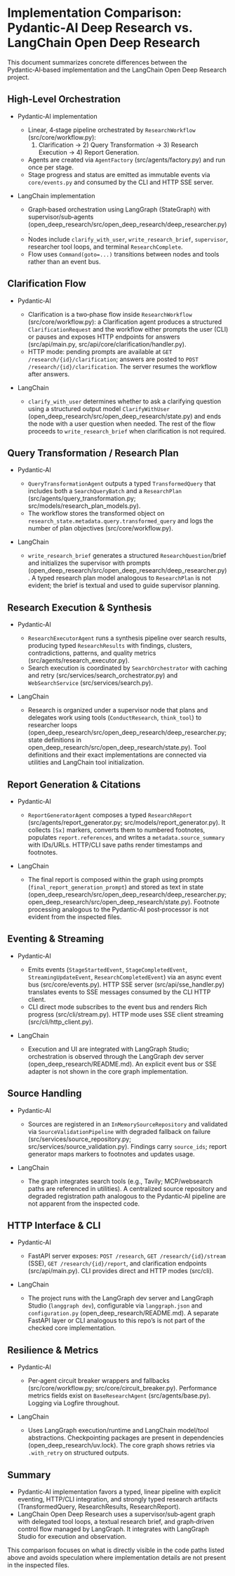 # Implementation Comparison: Pydantic‑AI Deep Research vs. LangChain Open Deep Research

This document summarizes concrete differences between the Pydantic‑AI‑based implementation and the LangChain Open Deep Research project.

## High‑Level Orchestration

- Pydantic‑AI implementation

  - Linear, 4‑stage pipeline orchestrated by `ResearchWorkflow` (src/core/workflow.py):
    1. Clarification → 2) Query Transformation → 3) Research Execution → 4) Report Generation.
  - Agents are created via `AgentFactory` (src/agents/factory.py) and run once per stage.
  - Stage progress and status are emitted as immutable events via `core/events.py` and consumed by the CLI and HTTP SSE server.

- LangChain implementation
  - Graph‑based orchestration using LangGraph (StateGraph) with supervisor/sub‑agents (open_deep_research/src/open_deep_research/deep_researcher.py).
  - Nodes include `clarify_with_user`, `write_research_brief`, `supervisor`, researcher tool loops, and terminal `ResearchComplete`.
  - Flow uses `Command(goto=...)` transitions between nodes and tools rather than an event bus.

## Clarification Flow

- Pydantic‑AI

  - Clarification is a two‑phase flow inside `ResearchWorkflow` (src/core/workflow.py): a Clarification agent produces a structured `ClarificationRequest` and the workflow either prompts the user (CLI) or pauses and exposes HTTP endpoints for answers (src/api/main.py, src/api/core/clarification/handler.py).
  - HTTP mode: pending prompts are available at `GET /research/{id}/clarification`; answers are posted to `POST /research/{id}/clarification`. The server resumes the workflow after answers.

- LangChain
  - `clarify_with_user` determines whether to ask a clarifying question using a structured output model `ClarifyWithUser` (open_deep_research/src/open_deep_research/state.py) and ends the node with a user question when needed. The rest of the flow proceeds to `write_research_brief` when clarification is not required.

## Query Transformation / Research Plan

- Pydantic‑AI

  - `QueryTransformationAgent` outputs a typed `TransformedQuery` that includes both a `SearchQueryBatch` and a `ResearchPlan` (src/agents/query_transformation.py; src/models/research_plan_models.py).
  - The workflow stores the transformed object on `research_state.metadata.query.transformed_query` and logs the number of plan objectives (src/core/workflow.py).

- LangChain
  - `write_research_brief` generates a structured `ResearchQuestion`/brief and initializes the supervisor with prompts (open_deep_research/src/open_deep_research/deep_researcher.py). A typed research plan model analogous to `ResearchPlan` is not evident; the brief is textual and used to guide supervisor planning.

## Research Execution & Synthesis

- Pydantic‑AI

  - `ResearchExecutorAgent` runs a synthesis pipeline over search results, producing typed `ResearchResults` with findings, clusters, contradictions, patterns, and quality metrics (src/agents/research_executor.py).
  - Search execution is coordinated by `SearchOrchestrator` with caching and retry (src/services/search_orchestrator.py) and `WebSearchService` (src/services/search.py).

- LangChain
  - Research is organized under a supervisor node that plans and delegates work using tools (`ConductResearch`, `think_tool`) to researcher loops (open_deep_research/src/open_deep_research/deep_researcher.py; state definitions in open_deep_research/src/open_deep_research/state.py). Tool definitions and their exact implementations are connected via utilities and LangChain tool initialization.

## Report Generation & Citations

- Pydantic‑AI

  - `ReportGeneratorAgent` composes a typed `ResearchReport` (src/agents/report_generator.py; src/models/report_generator.py). It collects `[Sx]` markers, converts them to numbered footnotes, populates `report.references`, and writes a `metadata.source_summary` with IDs/URLs. HTTP/CLI save paths render timestamps and footnotes.

- LangChain
  - The final report is composed within the graph using prompts (`final_report_generation_prompt`) and stored as text in state (open_deep_research/src/open_deep_research/deep_researcher.py; open_deep_research/src/open_deep_research/state.py). Footnote processing analogous to the Pydantic‑AI post‑processor is not evident from the inspected files.

## Eventing & Streaming

- Pydantic‑AI

  - Emits events (`StageStartedEvent`, `StageCompletedEvent`, `StreamingUpdateEvent`, `ResearchCompletedEvent`) via an async event bus (src/core/events.py). HTTP SSE server (src/api/sse_handler.py) translates events to SSE messages consumed by the CLI HTTP client.
  - CLI direct mode subscribes to the event bus and renders Rich progress (src/cli/stream.py). HTTP mode uses SSE client streaming (src/cli/http_client.py).

- LangChain
  - Execution and UI are integrated with LangGraph Studio; orchestration is observed through the LangGraph dev server (open_deep_research/README.md). An explicit event bus or SSE adapter is not shown in the core graph implementation.

## Source Handling

- Pydantic‑AI

  - Sources are registered in an `InMemorySourceRepository` and validated via `SourceValidationPipeline` with degraded fallback on failure (src/services/source_repository.py; src/services/source_validation.py). Findings carry `source_ids`; report generator maps markers to footnotes and updates usage.

- LangChain
  - The graph integrates search tools (e.g., Tavily; MCP/websearch paths are referenced in utilities). A centralized source repository and degraded registration path analogous to the Pydantic‑AI pipeline are not apparent from the inspected code.

## HTTP Interface & CLI

- Pydantic‑AI

  - FastAPI server exposes: `POST /research`, `GET /research/{id}/stream` (SSE), `GET /research/{id}/report`, and clarification endpoints (src/api/main.py). CLI provides direct and HTTP modes (src/cli).

- LangChain
  - The project runs with the LangGraph dev server and LangGraph Studio (`langgraph dev`), configurable via `langgraph.json` and `configuration.py` (open_deep_research/README.md). A separate FastAPI layer or CLI analogous to this repo’s is not part of the checked core implementation.

## Resilience & Metrics

- Pydantic‑AI

  - Per‑agent circuit breaker wrappers and fallbacks (src/core/workflow.py; src/core/circuit_breaker.py). Performance metrics fields exist on `BaseResearchAgent` (src/agents/base.py). Logging via Logfire throughout.

- LangChain
  - Uses LangGraph execution/runtime and LangChain model/tool abstractions. Checkpointing packages are present in dependencies (open_deep_research/uv.lock). The core graph shows retries via `.with_retry` on structured outputs.

## Summary

- Pydantic‑AI implementation favors a typed, linear pipeline with explicit eventing, HTTP/CLI integration, and strongly typed research artifacts (TransformedQuery, ResearchResults, ResearchReport).
- LangChain Open Deep Research uses a supervisor/sub‑agent graph with delegated tool loops, a textual research brief, and graph‑driven control flow managed by LangGraph. It integrates with LangGraph Studio for execution and observation.

This comparison focuses on what is directly visible in the code paths listed above and avoids speculation where implementation details are not present in the inspected files.

